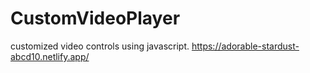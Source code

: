 # CustomVideoPlayer
customized video controls using javascript.
https://adorable-stardust-abcd10.netlify.app/
